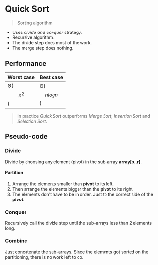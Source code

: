 # Quick Sort

> Sorting algorithm

- Uses *divide and conquer* strategy.
- Recursive algorithm.
- The divide step does most of the work.
- The merge step does nothing.

## Performance

Worst case | Best case
---------- | ---------
Θ($$n^2$$) | Θ($$nlogn$$)

> In practice *Quick Sort* outperforms *Merge Sort*, *Insertion Sort* and *Selection Sort*.

## Pseudo-code

### Divide

Divide by choosing any element (pivot) in the sub-array **array[p..r]**.

#### Partition

1. Arrange the elements smaller than **pivot** to its left.
2. Then arrange the elements bigger than the **pivot** to its right.
3. The elements don't have to be in order. Just to the correct side of the **pivot**.

### Conquer

Recursively call the divide step until the sub-arrays less than 2 elements long.

### Combine

Just concatenate the sub-arrays. Since the elements got sorted on the partitioning, there is no work left to do.


